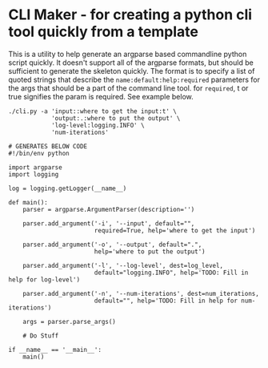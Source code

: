 CLI Maker - for creating a python cli tool quickly from a template
================================

This is a utility to help generate an argparse based commandline python script quickly.  It doesn't support
all of the argparse formats, but should be sufficient to generate the skeleton quickly. The format
is to specify a list of quoted strings that describe the `name:default:help:required` parameters for
the args that should be a part of the command line tool.  for `required`, t or true signifies the param
is required. See example below.

```shell
./cli.py -a 'input::where to get the input:t' \
            'output:.:where to put the output' \
            'log-level:logging.INFO' \
            'num-iterations'

# GENERATES BELOW CODE
#!/bin/env python

import argparse
import logging

log = logging.getLogger(__name__)

def main():
    parser = argparse.ArgumentParser(description='')

    parser.add_argument('-i', '--input', default="",
                        required=True, help='where to get the input')

    parser.add_argument('-o', '--output', default=".",
                        help='where to put the output')

    parser.add_argument('-l', '--log-level', dest=log_level,
                        default="logging.INFO", help='TODO: Fill in help for log-level')

    parser.add_argument('-n', '--num-iterations', dest=num_iterations,
                        default="", help='TODO: Fill in help for num-iterations')

    args = parser.parse_args()

    # Do Stuff

if __name__ == '__main__':
    main()
```
